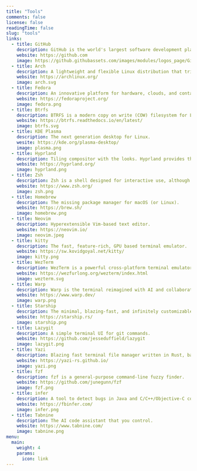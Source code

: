 ```yaml
---
title: "Tools"
comments: false
license: false
readingTime: false
slug: "tools"
links:
  - title: GitHub
    description: GitHub is the world's largest software development platform.
    website: https://github.com
    image: https://github.githubassets.com/images/modules/logos_page/GitHub-Mark.png
  - title: Arch
    description: A lightweight and flexible Linux distribution that tries to Keep It Simple.
    website: https://archlinux.org/
    image: arch.svg
  - title: Fedora
    description: An innovative platform for hardware, clouds, and containers, built with love by you.
    website: https://fedoraproject.org/
    image: fedora.png
  - title: Btrfs
    description: BTRFS is a modern copy on write (COW) filesystem for Linux aimed at implementing advanced features while also focusing on fault tolerance, repair and easy administration.
    website: https://btrfs.readthedocs.io/en/latest/
    image: btrfs.svg
  - title: KDE Plasma
    description: The next generation desktop for Linux.
    wesite: https://kde.org/plasma-desktop/
    image: plasma.png
  - title: Hyprland
    description: Tiling compositor with the looks. Hyprland provides the latest Wayland features, dynamic tiling, all the eyecandy, powerful plugins and more.
    website: https://hyprland.org/
    image: hyprland.png
  - title: Zsh
    description: Zsh is a shell designed for interactive use, although it is also a powerful scripting language.
    website: https://www.zsh.org/
    image: zsh.png
  - title: Homebrew
    description: The missing package manager for macOS (or Linux).
    website: https://brew.sh/
    image: homebrew.png
  - title: Neovim
    description: Hyperextensible Vim-based text editor.
    website: https://neovim.io/
    image: neovim.jpeg
  - title: kitty
    description: The fast, feature-rich, GPU based terminal emulator.
    website: https://sw.kovidgoyal.net/kitty/
    image: kitty.png
  - title: WezTerm
    description: WezTerm is a powerful cross-platform terminal emulator and multiplexer written by @wez and implemented in Rust.
    website: https://wezfurlong.org/wezterm/index.html
    image: wezterm.svg
  - title: Warp
    description: Warp is the terminal reimagined with AI and collaborative tools for better productivity.
    website: https://www.warp.dev/
    image: warp.png
  - title: Starship
    description: The minimal, blazing-fast, and infinitely customizable prompt for any shell.
    website: https://starship.rs/
    image: starship.png
  - title: Lazygit
    description: A simple terminal UI for git commands.
    website: https://github.com/jesseduffield/lazygit
    image: lazygit.png
  - title: Yazi
    description: Blazing fast terminal file manager written in Rust, based on async I/O.
    website: https://yazi-rs.github.io/
    image: yazi.png
  - title: fzf
    description: fzf is a general-purpose command-line fuzzy finder.
    website: https://github.com/junegunn/fzf
    image: fzf.png
  - title: infer
    description: A tool to detect bugs in Java and C/C++/Objective-C code before it ships
    website: https://fbinfer.com/
    image: infer.png
  - title: Tabnine
    description: The AI code assistant that you control.
    website: https://www.tabnine.com/
    image: tabnine.png
menu:
  main:
    weight: 4
    params:
      icon: link
---
```

